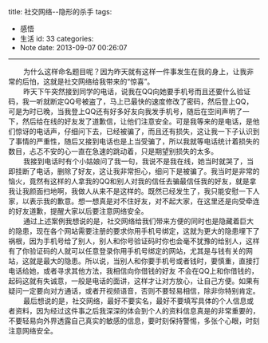 title: 社交网络--隐形的杀手
tags:
  - 感悟
  - 生活
id: 33
categories:
  - Note
date: 2013-09-07 00:26:07
---

<div style="font-size: 14px;"><span style="padding-left: 30px;">为什么这样命名题目呢？因为昨天就有这样一件事发生在我的身上，让我非常的后怕，这就是社交网络给我带来的“惊喜”。</span></div>

<div style="font-size: 14px;"><span style="padding-left: 30px;">昨天下午突然接到同学的电话，说我在QQ向她要手机号而且还要什么验证码，我一听就断定QQ号被盗了，马上已最快的速度修改了密码，然后登上QQ，可是为时已晚，当我登上QQ还有好多好友向我发手机号，随后在空间声明了一下，然后给在线的好友发了道歉信，让他们注意安全。可是我等来的是电话，是他们惊讶的电话声，仔细问下去，已经被骗了，而且还有损失，这让我一下子认识到了事情的严重性，随后又接到电话也是上当受骗了，所以我就等电话统计着损失的数目，忐忑不安的心一直在急速的跳动着，只是期望别损失的太多。</span></div>

<div style="font-size: 14px;"><span style="padding-left: 30px;">我接到电话时有个小姑娘问了我一句，我说不是我在线，她当时就哭了，当即挂断了电话，删除了好友，这让我非常担心，细问下是被骗了。我当时是非常的恼火，竟然有这样的人拿我的QQ和别人对我的信任去骗最信任我的好友，就是拿我让我颜面扫地啊，我做人从来不是这样的。既然已经发生了，我只能安慰一下人家，以表示我的歉意。想一想真是对不住好友，对不起大家，在这里还是向受牵连的好友道歉，提醒大家以后要注意网络安全。</span></div>

<div style="font-size: 14px;"><span style="padding-left: 30px;">通过上述案例我想说的是，社交网络给我们带来方便的同时也是隐藏着巨大的隐患，现在各个网站需要注册的要求你用手机号绑定，这就为更大的隐患埋下了祸根，因为手机号给了别人，别人和你号验证码时你也会毫不犹豫的给别人，这样有了你验证码的人就可以任意登录你用手机号绑定的网站，尤其是与钱有关的网站，这就是最大的隐患。所以说，当别人和你要手机号或者钱时，要慎重，直接打电话给她，或者寻求其他方法，我相信向你借钱的好友 不会在QQ上和你借钱的，起码这就有失诚意，一般是电话的面讲，这样才让对方放心，让自己方便。如果有疑问一定要向对方通话，或者开视频语音，否则不要轻易相信，除非你特别肯定。</span></div>

<div style="font-size: 14px;"><span style="padding-left: 30px;">最后想说的是，社交网络，最好不要实名，最好不要填写具体的个人信息或者资料，因为经过这件事之后我深深的体会到个人的资料信息真是的非常重要的，不要轻易向外界透露自己真实的敏感的信息，要时刻保持警惕，多张个心眼，时刻注意网络安全。</span></div>

